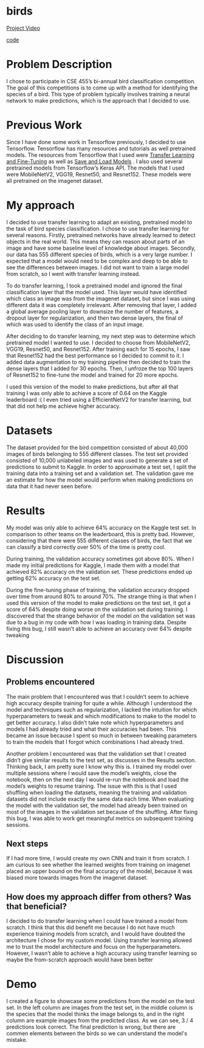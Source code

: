# birds

[Project Video](https://youtu.be/YWfjeZSYTmc)

[code](https://github.com/spoonk/birds/blob/main/455-final-project(1).ipynb)

# Problem Description

I chose to participate in CSE 455’s bi-annual bird classification competition. The goal of this competitions is to come up with a method for identifying the species of a bird. This type of problem typically involves training a neural network to make predictions, which is the approach that I decided to use. 

# Previous Work

Since I have done some work in Tensorflow previously, I decided to use Tensorflow. Tensorflow has many resources and tutorials as well pretrained models. The resources from Tensorflow that I used were [Transfer Learning and Fine-Tuning](https://www.tensorflow.org/tutorials/images/transfer_learning) as well as [Save and Load Models](https://www.tensorflow.org/tutorials/images/transfer_learning) . I also used several pretrained models from Tensorflow’s Keras API. The models that I used were MobileNetV2, VGG19, Resnet50, and Resnet152. These models were all pretrained on the imagenet dataset. 

# My approach

I decided to use transfer learning to adapt an existing, pretrained model to the task of bird species classification. I chose to use transfer learning for several reasons. Firstly, pretrained networks have already learned to detect objects in the real world. This means they can reason about parts of an image and have some baseline level of knowledge about images. Secondly, our data has 555 different species of birds, which is a very large number. I expected that a model would need to be complex and deep to be able to see the differences between images. I did not want to train a large model from scratch, so I went with transfer learning instead.

To do transfer learning, I took a pretrained model and ignored the final classification layer that the model used. This layer would have identified which class an image was from the imagenet dataset, but since I was using different data it was completely irrelevant. After removing that layer, I added a global average pooling layer to downsize the number of features, a dropout layer for regularization, and then two dense layers, the final of which was used to identify the class of an input image.

After deciding to do transfer learning, my next step was to determine which pretrained model I wanted to use. I decided to choose from MobileNetV2, VGG19, Resnet50, and Resnet152. After training each for 15 epochs, I saw that Resnet152 had the best performance so I decided to commit to it. I added data augmentation to my training pipeline then decided to train the dense layers that I added for 30 epochs. Then, I unfroze the top 100 layers of Resnet152 to fine-tune the model and trained for 20 more epochs.

I used this version of the model to make predictions, but after all that training I was only able to achieve a score of 0.64 on the Kaggle leaderboard :( I even tried using a EfficientNetV2 for transfer learning, but that did not help me achieve higher accuracy.

# Datasets

The dataset provided for the bird competition consisted of about 40,000 images of birds belonging to 555 different classes. The test set provided consisted of 10,000 unlabeled images and was used to generate a set of predictions to submit to Kaggle. In order to approximate a test set, I split the training data into a training set and a validation set. The validation gave me an estimate for how the model would perform when making predictions on data that it had never seen before.

# Results

My model was only able to achieve 64% accuracy on the Kaggle test set. In comparison to other teams on the leaderboard, this is pretty bad. However, considering that there were 555 different classes of birds, the fact that we can classify a bird correctly over 50% of the time is pretty cool. 

During training, the validation accuracy sometimes got above 80%. When I made my initial predictions for Kaggle, I made them with a model that achieved 82% accuracy on the validation set. These predictions ended up getting 62% accuracy on the test set.

During the fine-tuning phase of training, the validation accuracy dropped over time from around 80% to around 70%. The strange thing is that when I used this version of the model to make predictions on the test set, it got a score of 64% despite doing worse on the validation set during training. I discovered that the strange behavior of the model on the validation set was due to a bug in my code with how I was loading in training data. Despite fixing this bug, I still wasn’t able to achieve an accuracy over 64% despite tweaking 

# Discussion

## Problems encountered

The main problem that I encountered was that I couldn’t seem to achieve high accuracy despite training for quite a while. Although I understood the model and techniques such as regularization, I lacked the intuition for which hyperparameters to tweak and which modifications to make to the model to get better accuracy. I also didn’t take note which hyperparameters and models I had already tried and what their accuracies had been. This became an issue because I spent so much in between tweaking parameters to train the models that I forgot which combinations I had already tried. 

Another problem I encountered was that the validation set that I created didn’t give similar results to the test set, as discusses in the Results section. Thinking back, I am pretty sure I know why this is. I trained my model over multiple sessions where I would save the model’s weights, close the notebook, then on the next day I would re-run the notebook and load the model’s weights to resume training. The issue with this is that I used shuffling when loading the datasets, meaning the training and validation datasets did not include exactly the same data each time. When evaluating the model with the validation set, the model had already been trained on most of the images in the validation set because of the shuffling. After fixing this bug, I was able to work get meaningful metrics on subsequent training sessions.

## Next steps

If I had more time, I would create my own CNN and train it from scratch. I am curious to see whether the learned weights from training on imagenet placed an upper bound on the final accuracy of the model, because it was biased more towards images from the imagenet dataset. 

## How does my approach differ from others? Was that beneficial?

I decided to do transfer learning when I could have trained a model from scratch. I think that this did benefit me because I do not have much experience training models from scratch, and I would have doubted the architecture I chose for my custom model. Using transfer learning allowed me to trust the model architecture and focus on the hyperparameters. However, I wasn’t able to achieve a high accuracy using transfer learning so maybe the from-scratch approach would have been better

# Demo
I created a figure to showcase some predictions from the model on the test set. In the left column are images from the test set, in the middle column is the species that the model thinks the image belongs to, and in the right column are example images from the predicted class. As we can see, 3 / 4 predictions look correct. The final prediction is wrong, but  there are commen elements between the birds so we can understand the model's mistake. 

